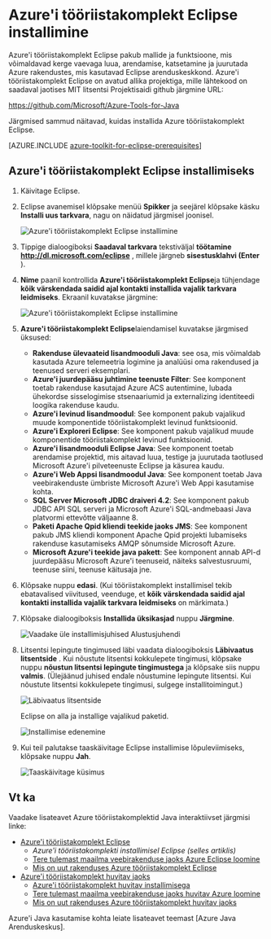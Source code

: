 <properties
    pageTitle="Azure'i tööriistakomplekti installimisel Eclipse | Microsoft Azure'i"
    description="Siit saate teada, kuidas installida Azure tööriistakomplekt Eclipse."
    services=""
    documentationCenter="java"
    authors="rmcmurray"
    manager="wpickett"
    editor=""/>

<tags
    ms.service="multiple"
    ms.workload="na"
    ms.tgt_pltfrm="multiple"
    ms.devlang="Java"
    ms.topic="article"
    ms.date="08/11/2016" 
    ms.author="robmcm"/>

<!-- Legacy MSDN URL = https://msdn.microsoft.com/library/azure/hh690946.aspx -->

# <a name="installing-the-azure-toolkit-for-eclipse"></a>Azure'i tööriistakomplekt Eclipse installimine

Azure'i tööriistakomplekt Eclipse pakub mallide ja funktsioone, mis võimaldavad kerge vaevaga luua, arendamise, katsetamine ja juurutada Azure rakendustes, mis kasutavad Eclipse arenduskeskkond. Azure'i tööriistakomplekt Eclipse on avatud allika projektiga, mille lähtekood on saadaval jaotises MIT litsentsi Projektisaidi github järgmine URL:

<https://github.com/Microsoft/Azure-Tools-for-Java>

Järgmised sammud näitavad, kuidas installida Azure tööriistakomplekt Eclipse.

[AZURE.INCLUDE [azure-toolkit-for-eclipse-prerequisites](../includes/azure-toolkit-for-eclipse-prerequisites.md)]

## <a name="to-install-the-azure-toolkit-for-eclipse"></a>Azure'i tööriistakomplekt Eclipse installimiseks

1. Käivitage Eclipse.

1. Eclipse avanemisel klõpsake menüü **Spikker** ja seejärel klõpsake käsku **Installi uus tarkvara**, nagu on näidatud järgmisel joonisel.

    ![Azure'i tööriistakomplekt Eclipse installimine][01]

1. Tippige dialoogiboksi **Saadaval tarkvara** tekstiväljal **töötamine** **http://dl.microsoft.com/eclipse** , millele järgneb **sisestusklahvi (Enter** ).

1. **Nime** paanil kontrollida **Azure'i tööriistakomplekt Eclipse**ja tühjendage **kõik värskendada saidid ajal kontakti installida vajalik tarkvara leidmiseks**. Ekraanil kuvatakse järgmine:

    ![Azure'i tööriistakomplekt Eclipse installimine][02]

1. **Azure'i tööriistakomplekt Eclipse**laiendamisel kuvatakse järgmised üksused:

    * **Rakenduse ülevaateid lisandmooduli Java**: see osa, mis võimaldab kasutada Azure telemeetria logimine ja analüüsi oma rakendused ja teenused serveri eksemplari.
    * **Azure'i juurdepääsu juhtimine teenuste Filter**: See komponent toetab rakenduse kasutajad Azure ACS autentimine, lubada ühekordse sisselogimise stsenaariumid ja externalizing identiteedi loogika rakenduse kaudu.
    * **Azure'i levinud lisandmoodul**: See komponent pakub vajalikud muude komponentide tööriistakomplekt levinud funktsioonid.
    * **Azure'i Exploreri Eclipse**: See komponent pakub vajalikud muude komponentide tööriistakomplekt levinud funktsioonid.
    * **Azure'i lisandmooduli Eclipse Java**: See komponent toetab arendamise projektid, mis aitavad luua, testige ja juurutada taotlused Microsoft Azure'i pilveteenuste Eclipse ja käsurea kaudu.
    * **Azure'i Web Appsi lisandmoodul Java**: See komponent toetab Java veebirakenduste ümbriste Microsoft Azure'i Web Appi kasutamise kohta.
    * **SQL Server Microsoft JDBC draiveri 4.2**: See komponent pakub JDBC API SQL serveri ja Microsoft Azure'i SQL-andmebaasi Java platvormi ettevõtte väljaanne 8.
    * **Paketi Apache Qpid kliendi teekide jaoks JMS**: See komponent pakub JMS kliendi komponent Apache Qpid projekti lubamiseks rakenduse kasutamiseks AMQP sõnumside Microsoft Azure.
    * **Microsoft Azure'i teekide java pakett**: See komponent annab API-d juurdepääsu Microsoft Azure'i teenuseid, näiteks salvestusruumi, teenuse siini, teenuse käitusaja jne.

1. Klõpsake nuppu **edasi**. (Kui tööriistakomplekt installimisel tekib ebatavalised viivitused, veenduge, et **kõik värskendada saidid ajal kontakti installida vajalik tarkvara leidmiseks** on märkimata.)

1. Klõpsake dialoogiboksis **Installida üksikasjad** nuppu **Järgmine**.

    ![Vaadake üle installimisjuhised Alustusjuhendi][03]

1. Litsentsi lepingute tingimused läbi vaadata dialoogiboksis **Läbivaatus litsentside** . Kui nõustute litsentsi kokkulepete tingimusi, klõpsake nuppu **nõustun litsentsi lepingute tingimustega** ja klõpsake siis nuppu **valmis**. (Ülejäänud juhised endale nõustumine lepingute litsentsi. Kui nõustute litsentsi kokkulepete tingimusi, sulgege installitoimingut.)

    ![Läbivaatus litsentside][04]

    Eclipse on alla ja installige vajalikud paketid.

    ![Installimise edenemine][05]

1. Kui teil palutakse taaskäivitage Eclipse installimise lõpuleviimiseks, klõpsake nuppu **Jah**.

    ![Taaskäivitage küsimus][06]

## <a name="see-also"></a>Vt ka

Vaadake lisateavet Azure tööriistakomplektid Java interaktiivset järgmisi linke:

- [Azure'i tööriistakomplekt Eclipse]
  - *Azure'i tööriistakomplekti installimisel Eclipse (selles artiklis)*
  - [Tere tulemast maailma veebirakenduse jaoks Azure Eclipse loomine]
  - [Mis on uut rakenduses Azure tööriistakomplekt Eclipse]
- [Azure'i tööriistakomplekt huvitav jaoks]
  - [Azure'i tööriistakomplekt huvitav installimisega]
  - [Tere tulemast maailma veebirakenduse jaoks huvitav Azure loomine]
  - [Mis on uut rakenduses Azure tööriistakomplekt huvitav jaoks]

Azure'i Java kasutamise kohta leiate lisateavet teemast [Azure Java Arenduskeskus].

<!-- URL List -->

[Azure'i tööriistakomplekt Eclipse]: ./azure-toolkit-for-eclipse.md
[Azure'i tööriistakomplekt huvitav jaoks]: ./azure-toolkit-for-intellij.md
[Tere tulemast maailma veebirakenduse jaoks Azure Eclipse loomine]: ./app-service-web/app-service-web-eclipse-create-hello-world-web-app.md
[Tere tulemast maailma veebirakenduse jaoks huvitav Azure loomine]: ./app-service-web/app-service-web-intellij-create-hello-world-web-app.md
[Installing the Azure Toolkit for Eclipse]: ./azure-toolkit-for-eclipse-installation.md
[Azure'i tööriistakomplekt huvitav installimisega]: ./azure-toolkit-for-intellij-installation.md
[Mis on uut rakenduses Azure tööriistakomplekt Eclipse]: ./azure-toolkit-for-eclipse-whats-new.md
[Mis on uut rakenduses Azure tööriistakomplekt huvitav jaoks]: ./azure-toolkit-for-intellij-whats-new.md

[Azure'i Java Arenduskeskus]: https://azure.microsoft.com/develop/java/

<!-- IMG List -->

[01]: ./media/azure-toolkit-for-eclipse-installation/eclipse-installation-01.png
[02]: ./media/azure-toolkit-for-eclipse-installation/eclipse-installation-02.png
[03]: ./media/azure-toolkit-for-eclipse-installation/eclipse-installation-03.png
[04]: ./media/azure-toolkit-for-eclipse-installation/eclipse-installation-04.png
[05]: ./media/azure-toolkit-for-eclipse-installation/eclipse-installation-05.png
[06]: ./media/azure-toolkit-for-eclipse-installation/eclipse-installation-06.png

